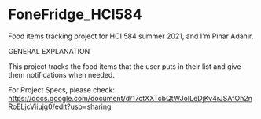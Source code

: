# FoneFridge_HCI584
Food items tracking project for HCI 584 summer 2021, and I'm Pınar Adanır.


GENERAL EXPLANATION

This project tracks the food items that the user puts in their list and give them notifications when needed. 

For Project Specs, please check: https://docs.google.com/document/d/17ctXXTcbQtWJoILeDjKv4rJSAfOh2nRoELjcViiujg0/edit?usp=sharing 

